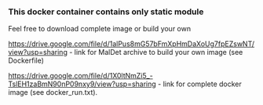 ### This docker container contains only static module
Feel free to download complete image or build your own

https://drive.google.com/file/d/1alPus8mG57bFmXpHmDaXoUg7fpEZswNT/view?usp=sharing - link for MalDet archive to build your own image (see Dockerfile)

https://drive.google.com/file/d/1X0ltNmZi5_-TslEH1zaBmN90nP09nxy9/view?usp=sharing - link for complete docker image (see docker_run.txt).
